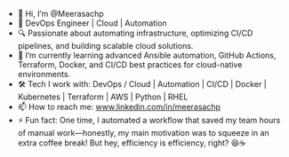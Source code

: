 - 👋 Hi, I’m @Meerasachp                                                                                                
- 🚀 DevOps Engineer | Cloud | Automation
- 🔍 Passionate about automating infrastructure, optimizing CI/CD pipelines, and building scalable cloud solutions.
- 🌱 I’m currently learning advanced Ansible automation, GitHub Actions, Terraform, Docker, and CI/CD best practices for cloud-native environments.
- 🛠️ Tech I work with:  DevOps / Cloud | Automation | CI/CD | Docker | Kubernetes | Terraform | AWS | Python | RHEL 
- 📫 How to reach me:  www.linkedin.com/in/meerasachp
- ⚡ Fun fact:  One time, I automated a workflow that saved my team hours of manual work—honestly, my main motivation was to squeeze in an extra coffee break! But hey, efficiency is efficiency, right? 😆☕ 


